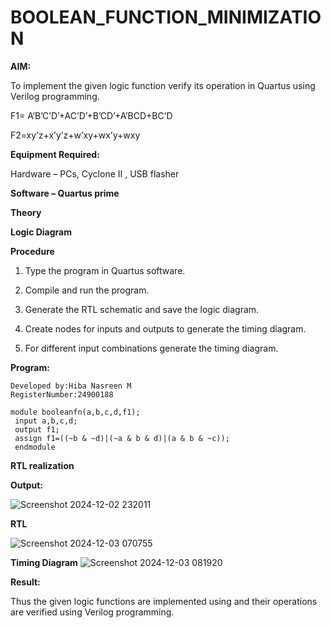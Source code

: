 # BOOLEAN_FUNCTION_MINIMIZATION

**AIM:**

To implement the given logic function verify its operation in Quartus using Verilog programming.

F1= A’B’C’D’+AC’D’+B’CD’+A’BCD+BC’D 

F2=xy’z+x’y’z+w’xy+wx’y+wxy

**Equipment Required:**

Hardware – PCs, Cyclone II , USB flasher

**Software – Quartus prime**

**Theory**

**Logic Diagram**

**Procedure**

1.	Type the program in Quartus software.

2.	Compile and run the program.

3.	Generate the RTL schematic and save the logic diagram.

4.	Create nodes for inputs and outputs to generate the timing diagram.

5.	For different input combinations generate the timing diagram.


**Program:**
```
Developed by:Hiba Nasreen M
RegisterNumber:24900188
```
```
module booleanfn(a,b,c,d,f1);
 input a,b,c,d;
 output f1;
 assign f1=((~b & ~d)|(~a & b & d)|(a & b & ~c));
 endmodule
```
**RTL realization**

**Output:**

![Screenshot 2024-12-02 232011](https://github.com/user-attachments/assets/66834aa3-138e-411e-98be-8e249cf3f668)

**RTL**

![Screenshot 2024-12-03 070755](https://github.com/user-attachments/assets/b8e7d954-136c-456f-8da4-3dcfa43a6d07)



**Timing Diagram**
![Screenshot 2024-12-03 081920](https://github.com/user-attachments/assets/ed5146d2-2cfb-4969-ac7b-57de706869be)

**Result:**

Thus the given logic functions are implemented using and their operations are verified using Verilog programming.


